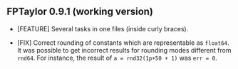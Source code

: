 FPTaylor 0.9.1 (working version)
----------------

- [FEATURE] Several tasks in one files (inside curly braces).

- [FIX] Correct rounding of constants which are representable as `float64`.
  It was possible to get incorrect results for rounding modes
  different from `rnd64`. For instance, the result of `a = rnd32(1p+50 + 1)` 
  was `err = 0`.

